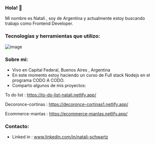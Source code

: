 ### Hola! 👋

Mi nombre es Natali , soy de Argentina y actualmente estoy buscando trabajo como Frontend Developer.

### Tecnologías y herramientas que utilizo:

![image](https://github.com/natalischwartz/natalischwartz/assets/93062972/f53309c7-3f28-441e-a09b-528ebc0728fd)


### Sobre mi:
- Vivo en Capital Federal, Buenos Aires , Argentina
- En este momento estoy haciendo un curso de Full stack Nodejs en el programa CODO A CODO.
- Comparto algunos de mis proyectos:

To do list : https://to-do-list-natali.netlify.app/

Decoronce-cortinas : https://decoronce-cortinas1.netlify.app/

Ecommerce-mantas : https://ecommerce-mantas.netlify.app/

### Contacto:
- Linked in : www.linkedin.com/in/natali-schwartz





